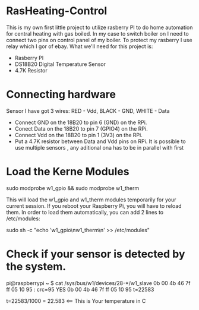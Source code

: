 RasHeating-Control
==================


This is my own first little project to utilize rasberry PI to do home automation for central heating with gas boiled. In my case to switch boiler on I need to connect two pins on control panel of my boiler. To protect my rasberry I use relay which I gor of ebay.
What we'll need for this project is:
- Rasberry PI
- DS18B20 Digital Temperature Sensor 
- 4.7K Resistor


Connecting hardware
====================

Sensor I have got 3 wires: RED - Vdd, BLACK - GND, WHITE - Data
- Connect GND on the 18B20 to pin 6 (GND) on the RPi.
- Conect Data on the 18B20 to pin 7 (GPIO4) on the RPi.
- Connect  Vdd on the 18B20 to pin 1 (3V3) on the RPi.
- Put a 4.7K resistor between Data and Vdd pins on RPi.
It is possible to use multiple sensors , any aditional ona has to be in parallel with first

Load the Kerne Modules
======================

sudo modprobe w1_gpio && sudo modprobe w1_therm

This will load the w1_gpio and w1_therm modules temporarily for your current session. If you reboot your Raspberry Pi, you will have to reload them. In order to load them automatically, you can add 2 lines to /etc/modules:

sudo sh -c "echo 'w1_gpio\nw1_therm\n' >> /etc/modules"


Check if your sensor is detected by the system.
=============================================

pi@raspberrypi ~ $ cat /sys/bus/w1/devices/28-*/w1_slave
0b 00 4b 46 7f ff 05 10 95 : crc=95 YES
0b 00 4b 46 7f ff 05 10 95 t=22583

t=22583/1000 = 22.583 <== This is Your temperature in C
